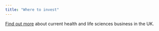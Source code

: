```yaml
---
title: "Where to invest"
---
```

[Find out more](/int/industries/health-and-life/health-and-life-in-the-uk/) about current health and life sciences business in the UK.